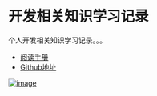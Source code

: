 开发相关知识学习记录
====================

个人开发相关知识学习记录。。。

* [阅读手册](http://mba811.gitbooks.io/dev-study/content/)
* [Github地址](https://github.com/mba811/dev-study)

[![image](http://7q5cfr.com1.z0.glb.clouddn.com/@/dev/cover.jpg)](http://mba811.gitbooks.io/dev-study/content/)